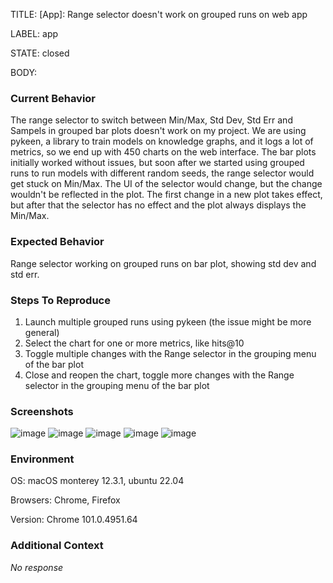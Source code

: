 TITLE:
[App]: Range selector doesn't work on grouped runs on web app

LABEL:
app

STATE:
closed

BODY:
### Current Behavior

The range selector to switch between Min/Max, Std Dev, Std Err and  Sampels in grouped bar plots doesn't work on my project. We are using pykeen, a library to train models on knowledge graphs, and it logs a lot of metrics, so we end up with 450 charts on the  web interface. The bar plots initially worked without issues, but soon after we started using grouped runs to run models with different random seeds, the range selector would get stuck on Min/Max. The UI of the selector would change, but the change wouldn't be reflected in the plot. The first change in a new plot takes effect, but after that the selector has no effect and the plot always displays the Min/Max.

### Expected Behavior

Range selector working on grouped runs on bar plot, showing std dev and std err. 

### Steps To Reproduce

1.  Launch multiple grouped runs using pykeen (the issue might be more general)
2. Select the chart for one or more metrics, like hits@10
3. Toggle multiple changes with the Range selector in the grouping menu of the bar plot 
4. Close and reopen the chart, toggle more changes with the Range selector in the grouping menu of the bar plot

### Screenshots

![image](https://user-images.githubusercontent.com/8061862/169643909-1e3a7aa8-e45a-4203-afbe-706981ec2419.png)
![image](https://user-images.githubusercontent.com/8061862/169643923-f1f9e264-ca7e-4e98-ba2b-13ce9091370f.png)
![image](https://user-images.githubusercontent.com/8061862/169643935-6f09e6ce-33b4-42bd-8419-f617b4e2ace1.png)
![image](https://user-images.githubusercontent.com/8061862/169643951-45c61444-f78f-4dd2-bc25-38f4c0dce586.png)
![image](https://user-images.githubusercontent.com/8061862/169643962-8af22a39-3e53-4901-8c1c-a354ebe34ad5.png)


### Environment

OS: macOS monterey 12.3.1, ubuntu 22.04

Browsers: Chrome, Firefox

Version: Chrome 101.0.4951.64


### Additional Context

_No response_

